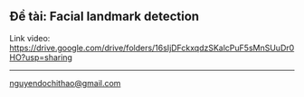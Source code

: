 Đề tài: Facial landmark detection
--

Link video: https://drive.google.com/drive/folders/16sIjDFckxqdzSKalcPuF5sMnSUuDr0HO?usp=sharing 

-------------------------------------------------------------------------------------
nguyendochithao@gmail.com
